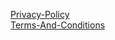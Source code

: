 [Privacy-Policy](https://tsivrus47.github.io/circuitdrifter/Privacy-Policy)  
[Terms-And-Conditions](https://tsivrus47.github.io/circuitdrifter/Terms-And-Conditions)  
